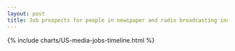 ```yaml
---
layout: post
title: Job prospects for people in newspaper and radio broadcasting industries look dim
---
```




{% include charts/US-media-jobs-timeline.html %}


